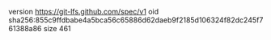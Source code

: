 version https://git-lfs.github.com/spec/v1
oid sha256:855c9ffdbabe4a5bca56c65886d62daeb9f2185d106324f82dc245f761388a86
size 461
